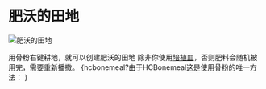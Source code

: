 # 肥沃的田地

![肥沃的田地](block:betterwithmods:fertile_farmland)

用骨粉右键耕地，就可以创建肥沃的田地
除非你使用[培植皿](planter.md)，否则肥料会随机被用完，需要重新播撒。
{hcbonemeal?由于HCBonemeal这是使用骨粉的唯一方法：     }


